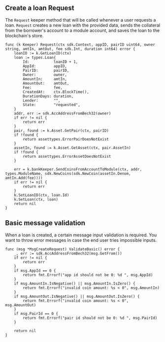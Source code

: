 ## Create a loan Request

The `Request` keeper method that will be called whenever a user requests a loan. `Request` creates a new loan with the provided data, sends the collateral from the borrower's account to a module account, and saves the loan to the blockchain's store.

    func (k Keeper) Request(ctx sdk.Context, appID, pairID uint64, owner string, amtIn, amtOut, fee sdk.Int, duration int64) error {
        loanID := k.GetLoanID(ctx)
        loan := types.Loan{
            Id:           loanID + 1,
            AppId:        appID,
            PairID:       pairID,
            Owner:        owner,
            AmountIn:     amtIn,
            AmountOut:    amtOut,
            Fee:          fee,
            CreatedAt:    ctx.BlockTime(),
            DurationDays: duration,
            Lender:       "",
            State:        "requested",
        }
        addr, err := sdk.AccAddressFromBech32(owner)
        if err != nil {
            return err
        }
        pair, found := k.Asset.GetPair(ctx, pairID)
        if !found {
            return assettypes.ErrorPairDoesNotExist
        }
        assetIn, found := k.Asset.GetAsset(ctx, pair.AssetIn)
        if !found {
            return assettypes.ErrorAssetDoesNotExist
        }

        err = k.bankKeeper.SendCoinsFromAccountToModule(ctx, addr, types.ModuleName, sdk.NewCoins(sdk.NewCoin(assetIn.Denom, amtIn.Add(fee))))
        if err != nil {
            return err
        }
        k.SetLoanID(ctx, loan.Id)
        k.SetLoan(ctx, loan)
        return nil
    }

## Basic message validation

When a loan is created, a certain message input validation is required. You want to throw error messages in case the end user tries impossible inputs.

    func (msg *MsgCreateRequest) ValidateBasic() error {
        _, err := sdk.AccAddressFromBech32(msg.GetFrom())
        if err != nil {
            return err
        }
        if msg.AppId == 0 {
            return fmt.Errorf("app id should not be 0: %d ", msg.AppId)
        }
        if msg.AmountIn.IsNegative() || msg.AmountIn.IsZero() {
            return fmt.Errorf("invalid coin amount: %s < 0", msg.AmountIn)
        }
        if msg.AmountOut.IsNegative() || msg.AmountOut.IsZero() {
            return fmt.Errorf("invalid coin amount: %s < 0", msg.AmountOut)
        }
        if msg.PairId == 0 {
            return fmt.Errorf("pair id should not be 0: %d ", msg.PairId)
        }

        return nil
    }